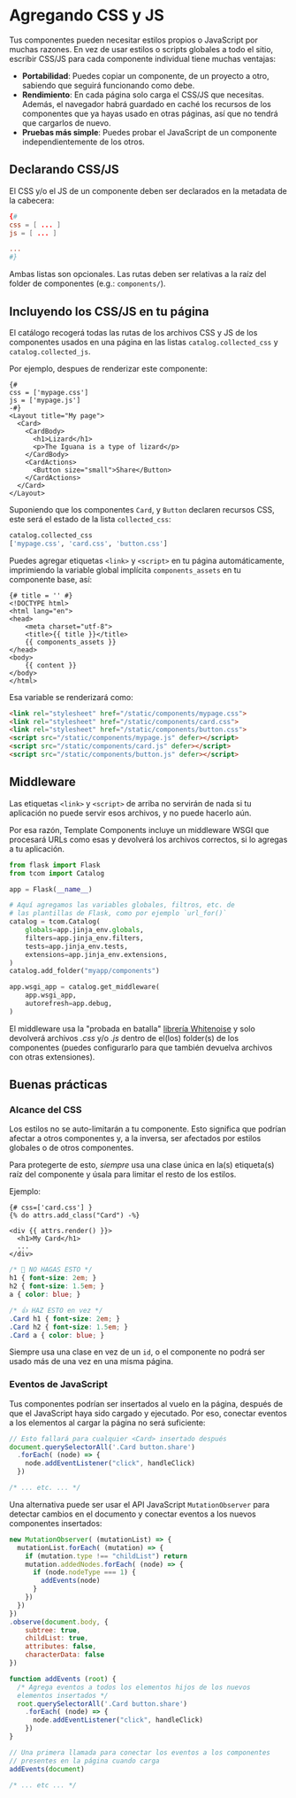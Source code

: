 # Agregando CSS y JS

Tus componentes pueden necesitar estilos propios o JavaScript por muchas razones. En vez de usar estilos o scripts globales a todo el sitio, escribir CSS/JS para cada componente individual tiene muchas ventajas:

- **Portabilidad**: Puedes copiar un componente, de un proyecto a otro, sabiendo que seguirá funcionando como debe.
- **Rendimiento**: En cada página solo carga el CSS/JS que necesitas. Además, el navegador habrá guardado en caché los recursos de los componentes que ya hayas usado en otras páginas, así que no tendrá que cargarlos de nuevo.
- **Pruebas más simple**: Puedes probar el JavaScript de un componente independientemente de los otros.


## Declarando CSS/JS

El CSS y/o el JS de un componente deben ser declarados en la metadata de la cabecera:

```toml
{#
css = [ ... ]
js = [ ... ]

...
#}
```
Ambas listas son opcionales.
Las rutas deben ser relativas a la raíz del folder de componentes (e.g.: `components/`).


## Incluyendo los CSS/JS en tu página

El catálogo recogerá todas las rutas de los archivos CSS y JS de los componentes usados en una página en las listas `catalog.collected_css` y `catalog.collected_js`.

Por ejemplo, despues de renderizar este componente:

```html+jinja title="components/MyPage.jinja"
{#
css = ['mypage.css']
js = ['mypage.js']
-#}
<Layout title="My page">
  <Card>
    <CardBody>
      <h1>Lizard</h1>
      <p>The Iguana is a type of lizard</p>
    </CardBody>
    <CardActions>
      <Button size="small">Share</Button>
    </CardActions>
  </Card>
</Layout>
```

Suponiendo que los componentes `Card`, y `Button` declaren recursos CSS, este será el estado de la lista `collected_css`:

```py
catalog.collected_css
['mypage.css', 'card.css', 'button.css']
```

Puedes agregar etiquetas `<link>` y `<script>` en tu página automáticamente, imprimiendo la variable global implícita `components_assets` en tu componente base, así:

```html+jinja title="components/Layout.jinja" hl_lines="7"
{# title = '' #}
<!DOCTYPE html>
<html lang="en">
<head>
	<meta charset="utf-8">
	<title>{{ title }}</title>
	{{ components_assets }}
</head>
<body>
	{{ content }}
</body>
</html>
```

Esa variable se renderizará como:

```html
<link rel="stylesheet" href="/static/components/mypage.css">
<link rel="stylesheet" href="/static/components/card.css">
<link rel="stylesheet" href="/static/components/button.css">
<script src="/static/components/mypage.js" defer></script>
<script src="/static/components/card.js" defer></script>
<script src="/static/components/button.js" defer></script>
```

## Middleware

Las etiquetas `<link>` y `<script>` de arriba no servirán de nada si tu aplicación no puede servir esos archivos, y no puede hacerlo aún.

Por esa razón, Template Components incluye un middleware WSGI que procesará URLs como esas y devolverá los archivos correctos, si lo agregas a tu aplicación.

```py hl_lines="16-19"
from flask import Flask
from tcom import Catalog

app = Flask(__name__)

# Aquí agregamos las variables globales, filtros, etc. de
# las plantillas de Flask, como por ejemplo `url_for()`
catalog = tcom.Catalog(
    globals=app.jinja_env.globals,
    filters=app.jinja_env.filters,
    tests=app.jinja_env.tests,
    extensions=app.jinja_env.extensions,
)
catalog.add_folder("myapp/components")

app.wsgi_app = catalog.get_middleware(
    app.wsgi_app,
    autorefresh=app.debug,
)
```
El middleware usa la "probada en batalla" [librería Whitenoise](http://whitenoise.evans.io/) y solo devolverá archivos *.css* y/o *.js* dentro de el(los) folder(s) de los componentes (puedes configurarlo para que también devuelva archivos con otras extensiones).


## Buenas prácticas

### Alcance del CSS

Los estilos no se auto-limitarán a tu componente. Esto significa que podrían afectar a otros componentes y, a la inversa, ser afectados por estilos globales o de otros componentes.

Para protegerte de esto, *siempre* usa una clase única en la(s) etiqueta(s) raíz del componente y úsala para limitar el resto de los estilos.

Ejemplo:

```html+jinja title="components/Card.jinja"
{# css=['card.css'] }
{% do attrs.add_class("Card") -%}

<div {{ attrs.render() }}>
  <h1>My Card</h1>
  ...
</div>
```

```css title="components/card.css"
/* 🚫 NO HAGAS ESTO */
h1 { font-size: 2em; }
h2 { font-size: 1.5em; }
a { color: blue; }

/* 👍 HAZ ESTO en vez */
.Card h1 { font-size: 2em; }
.Card h2 { font-size: 1.5em; }
.Card a { color: blue; }

```

Siempre usa una clase en vez de un `id`, o el componente no podrá ser usado más de una vez en una misma página.


### Eventos de JavaScript

Tus componentes podrían ser insertados al vuelo en la página, después de que el JavaScript haya sido cargado y ejecutado. Por eso, conectar eventos a los elementos al cargar la página no será suficiente:

```js title="components/card.js"
// Esto fallará para cualquier <Card> insertado después
document.querySelectorAll('.Card button.share')
  .forEach( (node) => {
    node.addEventListener("click", handleClick)
  })

/* ... etc. ... */
```

Una alternativa puede ser usar el API JavaScript `MutationObserver` para detectar cambios en el documento y conectar eventos a los nuevos componentes insertados:

```js title="components/card.js"
new MutationObserver( (mutationList) => {
  mutationList.forEach( (mutation) => {
    if (mutation.type !== "childList") return
    mutation.addedNodes.forEach( (node) => {
      if (node.nodeType === 1) {
        addEvents(node)
      }
    })
  })
})
.observe(document.body, {
    subtree: true,
    childList: true,
    attributes: false,
    characterData: false
})

function addEvents (root) {
  /* Agrega eventos a todos los elementos hijos de los nuevos
  elementos insertados */
  root.querySelectorAll('.Card button.share')
    .forEach( (node) => {
      node.addEventListener("click", handleClick)
    })
}

// Una primera llamada para conectar los eventos a los componentes
// presentes en la página cuando carga
addEvents(document)

/* ... etc ... */
```
